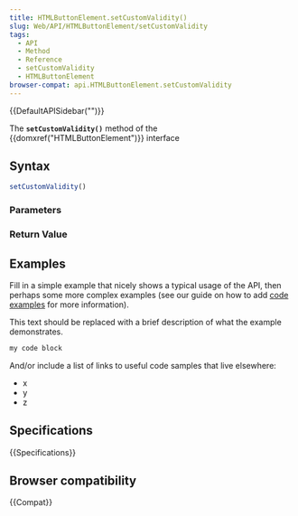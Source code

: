 ```yaml
---
title: HTMLButtonElement.setCustomValidity()
slug: Web/API/HTMLButtonElement/setCustomValidity
tags:
  - API
  - Method
  - Reference
  - setCustomValidity
  - HTMLButtonElement
browser-compat: api.HTMLButtonElement.setCustomValidity
---
```

{{DefaultAPISidebar("")}}

The **`setCustomValidity()`** method of the {{domxref("HTMLButtonElement")}} interface 

## Syntax

```js
setCustomValidity()
```

### Parameters



### Return Value



## Examples

Fill in a simple example that nicely shows a typical usage of the API, then perhaps some more complex examples (see our guide on how to add [code examples](/en-US/docs/MDN/Contribute/Structures/Code_examples) for more information).

This text should be replaced with a brief description of what the example demonstrates.

```js
my code block
```

And/or include a list of links to useful code samples that live elsewhere:

*   x
*   y
*   z

## Specifications

{{Specifications}}

## Browser compatibility

{{Compat}}

